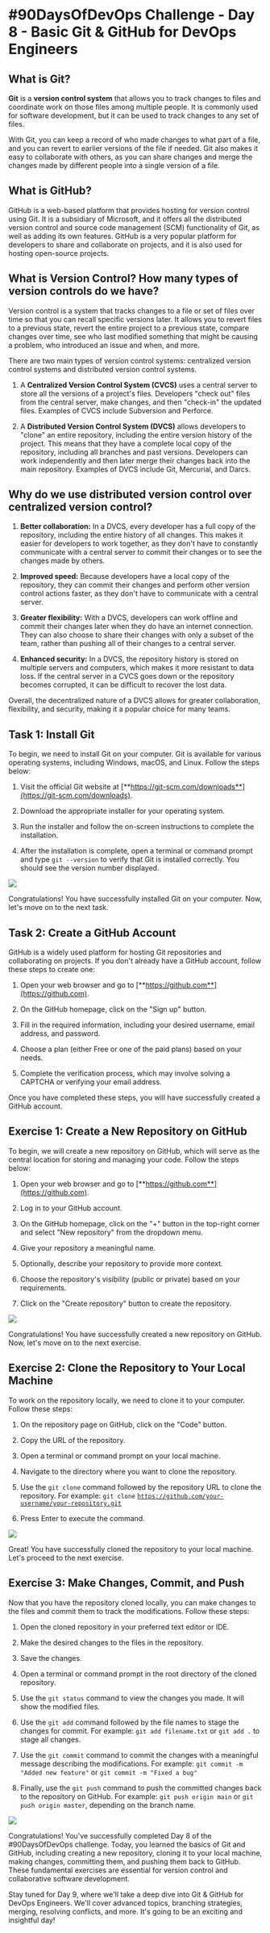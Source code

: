 # #90DaysOfDevOps Challenge - Day 8 - Basic Git & GitHub for DevOps Engineers
## What is Git?

**Git** is a **version control system** that allows you to track changes to files and coordinate work on those files among multiple people. It is commonly used for software development, but it can be used to track changes to any set of files.

With Git, you can keep a record of who made changes to what part of a file, and you can revert to earlier versions of the file if needed. Git also makes it easy to collaborate with others, as you can share changes and merge the changes made by different people into a single version of a file.

## What is GitHub?

GitHub is a web-based platform that provides hosting for version control using Git. It is a subsidiary of Microsoft, and it offers all the distributed version control and source code management (SCM) functionality of Git, as well as adding its own features. GitHub is a very popular platform for developers to share and collaborate on projects, and it is also used for hosting open-source projects.

## What is Version Control? How many types of version controls do we have?

Version control is a system that tracks changes to a file or set of files over time so that you can recall specific versions later. It allows you to revert files to a previous state, revert the entire project to a previous state, compare changes over time, see who last modified something that might be causing a problem, who introduced an issue and when, and more.

There are two main types of version control systems: centralized version control systems and distributed version control systems.

1. A **Centralized Version Control System (CVCS)** uses a central server to store all the versions of a project's files. Developers "check out" files from the central server, make changes, and then "check-in" the updated files. Examples of CVCS include Subversion and Perforce.
    
2. A **Distributed Version Control System (DVCS)** allows developers to "clone" an entire repository, including the entire version history of the project. This means that they have a complete local copy of the repository, including all branches and past versions. Developers can work independently and then later merge their changes back into the main repository. Examples of DVCS include Git, Mercurial, and Darcs.
    

## Why do we use distributed version control over centralized version control?

1. **Better collaboration:** In a DVCS, every developer has a full copy of the repository, including the entire history of all changes. This makes it easier for developers to work together, as they don't have to constantly communicate with a central server to commit their changes or to see the changes made by others.
    
2. **Improved speed:** Because developers have a local copy of the repository, they can commit their changes and perform other version control actions faster, as they don't have to communicate with a central server.
    
3. **Greater flexibility:** With a DVCS, developers can work offline and commit their changes later when they do have an internet connection. They can also choose to share their changes with only a subset of the team, rather than pushing all of their changes to a central server.
    
4. **Enhanced security:** In a DVCS, the repository history is stored on multiple servers and computers, which makes it more resistant to data loss. If the central server in a CVCS goes down or the repository becomes corrupted, it can be difficult to recover the lost data.
    

Overall, the decentralized nature of a DVCS allows for greater collaboration, flexibility, and security, making it a popular choice for many teams.

## **Task 1: Install Git**

To begin, we need to install Git on your computer. Git is available for various operating systems, including Windows, macOS, and Linux. Follow the steps below:

1. Visit the official Git website at [**https://git-scm.com/downloads**](https://git-scm.com/downloads).
    
2. Download the appropriate installer for your operating system.
    
3. Run the installer and follow the on-screen instructions to complete the installation.
    
4. After the installation is complete, open a terminal or command prompt and type `git --version` to verify that Git is installed correctly. You should see the version number displayed.
    

![](https://cdn.hashnode.com/res/hashnode/image/upload/v1685728118803/96cd43e9-e1a5-4df4-8e35-42e43d43b4de.jpeg)

Congratulations! You have successfully installed Git on your computer. Now, let's move on to the next task.

## **Task 2: Create a GitHub Account**

GitHub is a widely used platform for hosting Git repositories and collaborating on projects. If you don't already have a GitHub account, follow these steps to create one:

1. Open your web browser and go to [**https://github.com**](https://github.com).
    
2. On the GitHub homepage, click on the "Sign up" button.
    
3. Fill in the required information, including your desired username, email address, and password.
    
4. Choose a plan (either Free or one of the paid plans) based on your needs.
    
5. Complete the verification process, which may involve solving a CAPTCHA or verifying your email address.
    

Once you have completed these steps, you will have successfully created a GitHub account.

## Exercise 1: Create a New Repository on GitHub

To begin, we will create a new repository on GitHub, which will serve as the central location for storing and managing your code. Follow the steps below:

1. Open your web browser and go to [**https://github.com**](https://github.com).
    
2. Log in to your GitHub account.
    
3. On the GitHub homepage, click on the "+" button in the top-right corner and select "New repository" from the dropdown menu.
    
4. Give your repository a meaningful name.
    
5. Optionally, describe your repository to provide more context.
    
6. Choose the repository's visibility (public or private) based on your requirements.
    
7. Click on the "Create repository" button to create the repository.
    

![](https://cdn.hashnode.com/res/hashnode/image/upload/v1685728296425/469784fd-c943-44a3-9b18-bedafc49ad32.jpeg)

Congratulations! You have successfully created a new repository on GitHub. Now, let's move on to the next exercise.

## Exercise 2: Clone the Repository to Your Local Machine

To work on the repository locally, we need to clone it to your computer. Follow these steps:

1. On the repository page on GitHub, click on the "Code" button.
    
2. Copy the URL of the repository.
    
3. Open a terminal or command prompt on your local machine.
    
4. Navigate to the directory where you want to clone the repository.
    
5. Use the `git clone` command followed by the repository URL to clone the repository. For example: `git clone` [`https://github.com/your-username/your-repository.git`](https://github.com/your-username/your-repository.git)
    
6. Press Enter to execute the command.
    

![](https://cdn.hashnode.com/res/hashnode/image/upload/v1685728575913/520d5234-c3d0-47c6-a8be-29b35bfd41f2.jpeg)

Great! You have successfully cloned the repository to your local machine. Let's proceed to the next exercise.

## Exercise 3: Make Changes, Commit, and Push

Now that you have the repository cloned locally, you can make changes to the files and commit them to track the modifications. Follow these steps:

1. Open the cloned repository in your preferred text editor or IDE.
    
2. Make the desired changes to the files in the repository.
    
3. Save the changes.
    
4. Open a terminal or command prompt in the root directory of the cloned repository.
    
5. Use the `git status` command to view the changes you made. It will show the modified files.
    
6. Use the `git add` command followed by the file names to stage the changes for commit. For example: `git add filename.txt` or `git add .` to stage all changes.
    
7. Use the `git commit` command to commit the changes with a meaningful message describing the modifications. For example: `git commit -m "Added new feature"` or `git commit -m "Fixed a bug"`
    
8. Finally, use the `git push` command to push the committed changes back to the repository on GitHub. For example: `git push origin main` or `git push origin master`, depending on the branch name.
    

![](https://cdn.hashnode.com/res/hashnode/image/upload/v1685728714292/72eb6b27-047a-41d1-b775-98403f9681d6.jpeg)

Congratulations! You've successfully completed Day 8 of the #90DaysOfDevOps challenge. Today, you learned the basics of Git and GitHub, including creating a new repository, cloning it to your local machine, making changes, committing them, and pushing them back to GitHub. These fundamental exercises are essential for version control and collaborative software development.

Stay tuned for Day 9, where we'll take a deep dive into Git & GitHub for DevOps Engineers. We'll cover advanced topics, branching strategies, merging, resolving conflicts, and more. It's going to be an exciting and insightful day!